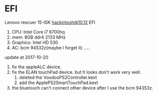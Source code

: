 # EFI
 Lenovo rescuer 15-ISK hackintosh@10.12 EFI

1. CPU: Intel Core i7 6700hq
2. mem: 8GB ddr4 2133 MHz
3. Graphics: Intel HD 530
4. AC: bcm 94532z(maybe I forget it)
.....
 
update at 2017-10-20

1. fix the appleALC device.
2. fix the ELAN touchPad device. but It looks don't work very well.
	1. deleted the VoodooPS2Controller.kext 
	2. add the ApplePS2SmartTouchPad.kext
3. the bluetouch can't connect other device after I use the bcm 94353z.  
